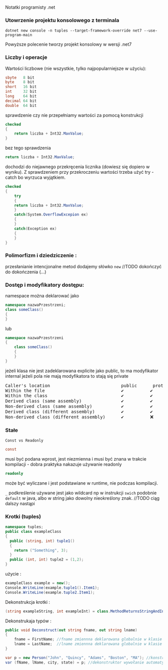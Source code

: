 Notatki programisty .net

### Utowrzenie projektu konsolowego z terminala
```console
dotnet new console -n tuples --target-framework-override net7 --use-program-main
```
Powyższe polecenie tworzy projekt konsolowy w wersji .net7

### Liczby i operacje

Wartości liczbowe (nie wszystkie, tylko najpopularniejsze w użyciu):
```C#
sbyte   8 bit
byte    8 bit
short   16 bit
int     32 bit
long    64 bit
decimal 64 bit
double  64 bit
```

sprawdzenie czy nie przepełniamy wartości za pomocą konstrukcji
```C#
checked
{
    return liczba + Int32.MaxValue;
}
```
bez tego sprawdzenia 
```C#
return liczba + Int32.MaxValue;
```

dochodzi do niejawnego przekręcenia licznika (dowiesz się dopiero w wyniku).
Z sprawdzeniem przy przekroczeniu wartości trzeba użyć try - catch bo wyrzuca wyjątkiem.
```C#
checked
{
    try 
    {
    return liczba + Int32.MaxValue;
    }
    catch(System.OverflowExcepion ex)
    {
    }
    catch(Exception ex)
    {
    }
}
```

### Polimorfizm i dziedziczenie :

przesłanianie intencjonalne metod dodajemy słówko <code>new</code> //TODO dokończyć
<br>
do dokończenia (...)

### Dostęp i modyfikatory dostępu:

namespace można deklarować jako
```C#
namespace nazwaPrzestrzeni;
class someClass()
{
}
```
lub
```C#
namespace nazwaPrzestrzeni
{
    class someClass()
    {
    }
}
```
jeżeli klasa nie jest zadeklarowana explicite jako public, to ma modyfikator internal
jeżeli pola nie mają modyfikatora to stają się private

<pre>
Caller's location                           public      protected internal      protected   internal    private protected   private     &nbsp;file
Within the file                             ✔️️          ✔️                      ✔️          ✔️          ✔️                  ✔️          ✔️
Within the class                            ✔️️          ✔️                      ✔️          ✔️          ✔️                  ✔️          ❌
Derived class (same assembly)               ✔️          ✔️                      ✔️          ✔️          ✔️                  ❌          ❌
Non-derived class (same assembly)           ✔️          ✔️                      ❌          ✔️          ❌                  ❌          ❌
Derived class (different assembly)          ✔️          ✔️                      ✔️          ❌          ❌                  ❌          ❌
Non-derived class (different assembly)      ✔️          ❌                      ❌          ❌          ❌                  ❌          ❌
</pre>

### Stałe

<code>Const vs Readonly</code>
```C#
const
``` 
musi być podana wprost, jest niezmienna i musi być znana w trakcie kompilacji - dobra praktyka nakazuje używanie readonly
```C#
readonly
```
może być wyliczane i jest podstawiane w runtime, nie podczas kompilacji.

<code>_</code> podkreślenie używane jest jako wildcard np w instrukcji <code>swich</code> podobnie <code>default</code> w java, albo w string jako dowolny nieokreślony znak.
//TODO ciąg dalszy nastąpi

### Krotki (tuples)

```C#
namespace tuples;
public class exampleClass
{
  public (string, int) tuple1()
  {
    return ("Something", 3);
  }
  public (int, int) tuple2 = (1,2);
}
```

użycie :

```C#
exampleClass example = new();
Console.WriteLine(example.tuple1().Item1);
Console.WriteLine(example.tuple2.Item1);
```
Dekonstrukcja krotki :
```C#
(string exampleString, int exampleInt) = class.MethodReturnsStringAndInt();
```

Dekonstrukaja typów :

```C#
public void Deconstruct(out string fname, out string lname)
{
    fname = FirstName; //fname zmiennna deklarowana globalnie w klasie
    lname = LastName;  //lname zmiennna deklarowana globalnie w klasie
}

var p = new Person("John", "Quincy", "Adams", "Boston", "MA"); //konstrukcja obiektu prze konstruktor
var (fName, lName, city, state) = p; //dekonstruktor wywołanie automatyczne po typach zadeklarowanych i ustawienie zmiennych przez "out"
```
